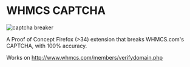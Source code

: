 # WHMCS CAPTCHA
![captcha breaker](http://i.imgur.com/yrAPIgh.gif) 

A Proof of Concept Firefox (>34) extension that breaks WHMCS.com's CAPTCHA, with 100% accuracy.

Works on http://www.whmcs.com/members/verifydomain.php